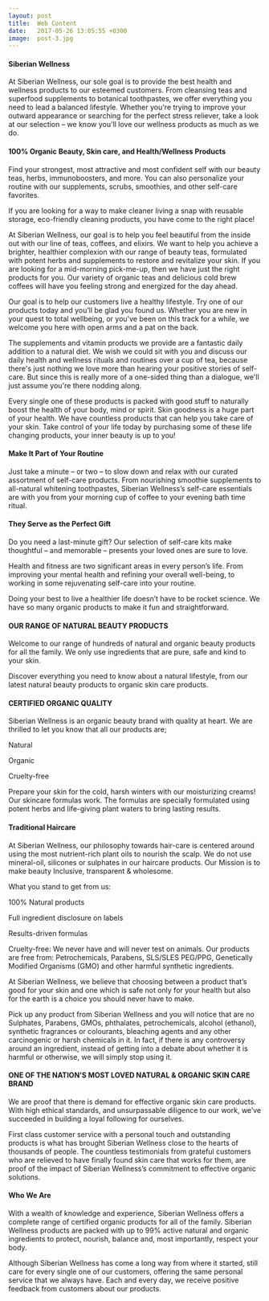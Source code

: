 ```yaml
---
layout: post
title:  Web Content
date:   2017-05-26 13:05:55 +0300
image:  post-3.jpg
---
```


<!--
author: uixgeek
tags:   UX design
---
![post-thumb]({{site.baseurl}}/assets/images/blog/post-1.jpg){:class="img-fluid rounded float-left mr-5 mb-4"}-->

<h4>Siberian Wellness</h4>

At Siberian Wellness, our sole goal is to provide the best health and wellness products to our esteemed customers. From cleansing teas and superfood supplements to botanical toothpastes, we offer everything you need to lead a balanced lifestyle. Whether you're trying to improve your outward appearance or searching for the perfect stress reliever, take a look at our selection – we know you'll love our wellness products as much as we do.

<h4>100% Organic Beauty, Skin care, and Health/Wellness Products</h4>

Find your strongest, most attractive and most confident self with our beauty teas, herbs, immunoboosters, and more. You can also personalize your routine with our supplements, scrubs, smoothies, and other self-care favorites.

If you are looking for a way to make cleaner living a snap with reusable storage, eco-friendly cleaning products, you have come to the right place!

At Siberian Wellness, our goal is to help you feel beautiful from the inside out with our line of teas, coffees, and elixirs. We want to help you achieve a brighter, healthier complexion with our range of beauty teas, formulated with potent herbs and supplements to restore and revitalize your skin. If you are looking for a mid-morning pick-me-up, then we have just the right products for you. Our variety of organic teas and delicious cold brew coffees will have you feeling strong and energized for the day ahead.

Our goal is to help our customers live a healthy lifestyle. Try one of our products today and you’ll be glad you found us. 
Whether you are new in your quest to total wellbeing, or you've been on this track for a while, we welcome you here with open arms and a pat on the back.

The supplements and vitamin products we provide are a fantastic daily addition to a natural diet. We wish we could sit with you and discuss our daily health and wellness rituals and routines over a cup of tea, because there's just nothing we love more than hearing your positive stories of self-care. But since this is really more of a one-sided thing than a dialogue, we'll just assume you're there nodding along.

Every single one of these products is packed with good stuff to naturally boost the health of your body, mind or spirit. Skin goodness is a huge part of your health. We have countless products that can help you take care of your skin. Take control of your life today by purchasing some of these life changing products, your inner beauty is up to you!

<h4>Make It Part of Your Routine</h4>

Just take a minute – or two – to slow down and relax with our curated assortment of self-care products. From nourishing smoothie supplements to all-natural whitening toothpastes, Siberian Wellness’s self-care essentials are with you from your morning cup of coffee to your evening bath time ritual. 

<h4>They Serve as the Perfect Gift</h4>

Do you need a last-minute gift? Our selection of self-care kits make thoughtful – and memorable – presents your loved ones are sure to love.

Health and fitness are two significant areas in every person’s life. From improving your mental health and refining your overall well-being, to working in some rejuvenating self-care into your routine.

Doing your best to live a healthier life doesn’t have to be rocket science. We have so many organic products to make it fun and straightforward.

<h4>OUR RANGE OF NATURAL BEAUTY PRODUCTS</h4>

Welcome to our range of hundreds of natural and organic beauty products for all the family. We only use ingredients that are pure, safe and kind to your skin.

Discover everything you need to know about a natural lifestyle, from our latest natural beauty products to organic skin care products.

<h4>CERTIFIED ORGANIC QUALITY</h4>

Siberian Wellness is an organic beauty brand with quality at heart. We are thrilled to let you know that all our products are;

Natural

Organic

Cruelty-free

Prepare your skin for the cold, harsh winters with our moisturizing creams! Our skincare formulas work. The formulas are specially formulated using potent herbs and life-giving plant waters to bring lasting results.  

<h4>Traditional Haircare</h4>

At Siberian Wellness, our philosophy towards hair-care is centered around using the most nutrient-rich plant oils to nourish the scalp. We do not use mineral-oil, silicones or sulphates in our haircare products. Our Mission is to make beauty Inclusive, transparent & wholesome.

What you stand to get from us:

100% Natural products

Full ingredient disclosure on labels

Results-driven formulas

Cruelty-free: We never have and will never test on animals.
Our products are free from: Petrochemicals, Parabens, SLS/SLES PEG/PPG, Genetically Modified Organisms (GMO) and other harmful synthetic ingredients.

At Siberian Wellness, we believe that choosing between a product that’s good for your skin and one which is safe not only for your health but also for the earth is a choice you should never have to make. 

Pick up any product from Siberian Wellness and you will notice that are no Sulphates, Parabens, GMOs, phthalates, petrochemicals, alcohol (ethanol), synthetic fragrances or colourants, bleaching agents and any other carcinogenic or harsh chemicals in it. In fact, if there is any controversy around an ingredient, instead of getting into a debate about whether it is harmful or otherwise, we will simply stop using it.

<h4>ONE OF THE NATION’S MOST LOVED NATURAL & ORGANIC SKIN CARE BRAND</h4>

We are proof that there is demand for effective organic skin care products. With high ethical standards, and unsurpassable diligence to our work, we’ve succeeded in building a loyal following for ourselves.

First class customer service with a personal touch and outstanding products is what has brought Siberian Wellness close to the hearts of thousands of people. The countless testimonials from grateful customers who are relieved to have finally found skin care that works for them, are proof of the impact of Siberian Wellness’s commitment to effective organic solutions.

<h4>Who We Are</h4>

With a wealth of knowledge and experience, Siberian Wellness offers a complete range of certified organic products for all of the family. Siberian Wellness products are packed with up to 99% active natural and organic ingredients to protect, nourish, balance and, most importantly, respect your body.

Although Siberian Wellness has come a long way from where it started, still care for every single one of our customers, offering the same personal service that we always have. Each and every day, we receive positive feedback from customers about our products.
